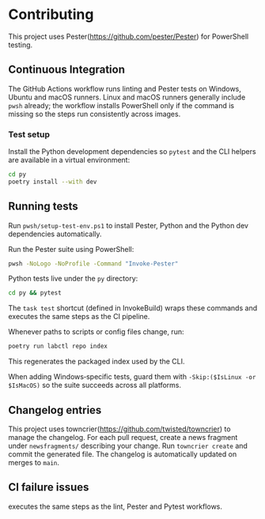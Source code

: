 # Contributing

This project uses Pester(https://github.com/pester/Pester) for PowerShell testing.

## Continuous Integration

The GitHub Actions workflow runs linting and Pester tests on Windows, Ubuntu and
macOS runners. Linux and macOS runners generally include `pwsh` already; the
workflow installs PowerShell only if the command is missing so the steps run
consistently across images.

### Test setup

Install the Python development dependencies so `pytest` and the CLI helpers are
available in a virtual environment:

```bash
cd py
poetry install --with dev
```

## Running tests

Run `pwsh/setup-test-env.ps1` to install Pester, Python and the Python dev dependencies automatically.


Run the Pester suite using PowerShell:

```bash
pwsh -NoLogo -NoProfile -Command "Invoke-Pester"
```

Python tests live under the `py` directory:

```bash
cd py && pytest
```

The `task test` shortcut (defined in InvokeBuild) wraps these commands and
executes the same steps as the CI pipeline.

Whenever paths to scripts or config files change, run:

```bash
poetry run labctl repo index
```

This regenerates the packaged index used by the CLI.

When adding Windows‑specific tests, guard them with
`-Skip:($IsLinux -or $IsMacOS)` so the suite succeeds across all platforms.

## Changelog entries

This project uses towncrier(https://github.com/twisted/towncrier) to manage the
changelog. For each pull request, create a news fragment under `newsfragments/`
describing your change. Run `towncrier create` and commit the generated file.
The changelog is automatically updated on merges to `main`.

## CI failure issues
executes the same steps as the lint, Pester and Pytest workflows.
